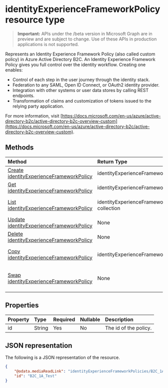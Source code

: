 # identityExperienceFrameworkPolicy resource type

> **Important:** APIs under the /beta version in Microsoft Graph are in preview and are subject to change. Use of these APIs in production applications is not supported.

Represents an Identity Experience Framework Policy (also called custom policy) in Azure Active Directory B2C.  An Identity Experience Framework Policy gives you full control over the identity workflow.  Creating one enables:

* Control of each step in the user journey through the identity stack.
* Federation to any SAML, Open ID Connect, or OAuth2 identity provider.
* Integration with other systems or user data stores by calling REST endpoints.
* Transformation of claims and customization of tokens issued to the relying party application.

For more information, visit [https://docs.microsoft.com/en-us/azure/active-directory-b2c/active-directory-b2c-overview-custom](https://docs.microsoft.com/en-us/azure/active-directory-b2c/active-directory-b2c-overview-custom).

## Methods

| Method       | Return Type  |Description|
|:---------------|:--------|:----------|
|[Create identityExperienceFrameworkPolicy](../api/identityexperienceframeworkpolicy_post_identityexperienceframeworkpolicy.md)|identityExperienceFrameworkPolicy|Create a new identityExperienceFrameworkPolicy.|
|[Get identityExperienceFrameworkPolicy](../api/identityexperienceframeworkpolicy_get.md) |identityExperienceFrameworkPolicy|Read properties of an existing identityExperienceFrameworkPolicy.|
|[List identityExperienceFrameworkPolicy](../api/identityexperienceframeworkpolicy_list.md)|identityExperienceFrameworkPolicy collection|List all identityExperienceFrameworkPolicies configured in a tenant.|
|[Update identityExperienceFrameworkPolicy](../api/identityexperienceframeworkpolicy_update.md)|None|Update an existing identityExperienceFrameworkPolicy.|
|[Delete identityExperienceFrameworkPolicy](../api/identityexperienceframeworkpolicy_delete.md)|None|Delete an existing identityExperienceFrameworkPolicy.|
|[Copy identityExperienceFrameworkPolicy](../api/identityexperienceframeworkpolicy_copy.md)|identityExperienceFrameworkPolicy|Make a copy of an identityExperienceFrameworkPolicy in the same tenant.|
|[Swap identityExperienceFrameworkPolicy](../api/identityexperienceframeworkpolicy_swap.md)|None|Swap two identityExperienceFrameworkPolicies such as a staged and production policy.|

## Properties

|Property|Type|Required|Nullable|Description|
|:---------------|:--------|:--------|:--------|:----------|
|id|String|Yes|No|The id of the policy.|


## JSON representation

The following is a JSON representation of the resource.

```json
{
    "@odata.mediaReadLink": "identityExperienceFrameworkPolicies/B2C_1A_Test/$value",
    "id": "B2C_1A_Test"
}
```

